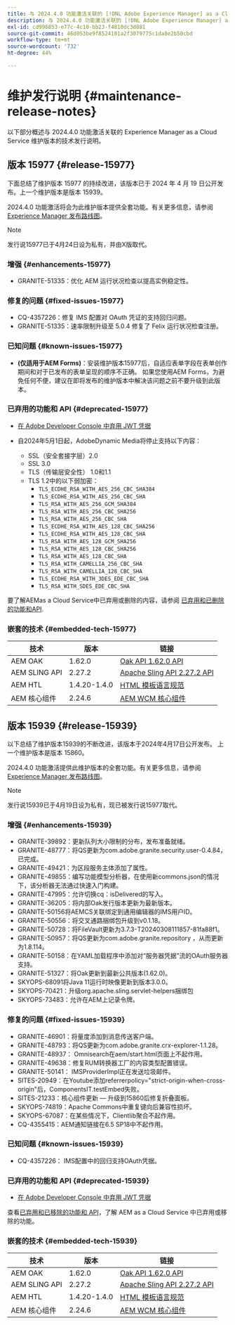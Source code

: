 ```yaml
---
title: 与 2024.4.0 功能激活关联的 [!DNL Adobe Experience Manager] as a Cloud Service 的维护发行说明。
description: 与 2024.4.0 功能激活关联的 [!DNL Adobe Experience Manager] as a Cloud Service 的维护发行说明。
exl-id: cd996853-e77c-4c10-bb23-f4810dc3d881
source-git-commit: 46d053be9f8524101a2f3079775c1da8e2b50cbd
workflow-type: tm+mt
source-wordcount: '732'
ht-degree: 44%

---
```


# 维护发行说明 {#maintenance-release-notes}

以下部分概述与 2024.4.0 功能激活关联的 Experience Manager as a Cloud Service 维护版本的技术发行说明。

## 版本 15977 {#release-15977}

下面总结了维护版本 15977 的持续改进，该版本已于 2024 年 4 月 19 日公开发布。上一个维护版本是版本 15939。

2024.4.0 功能激活将会为此维护版本提供全套功能。有关更多信息，请参阅[ Experience Manager 发布路线图](https://experienceleague.adobe.com/docs/experience-manager-release-information/aem-release-updates/update-releases-roadmap.html)。

>[!NOTE]
>
>发行说15977已于4月24日设为私有，并由X版取代。

### 增强 {#enhancements-15977}

* GRANITE-51335：优化 AEM 运行状况检查以提高实例稳定性。

### 修复的问题 {#fixed-issues-15977}

* CQ-4357226：修复 IMS 配置对 OAuth 凭证的支持回归问题。
* GRANITE-51335：速率限制升级至 5.0.4 修复了 Felix 运行状况检查注册。

### 已知问题 {#known-issues-15977}

* **(仅适用于AEM Forms)**：安装维护版本15977后，自适应表单字段在表单创作期间和对于已发布的表单呈现的顺序不正确。 如果您使用AEM Forms，为避免任何不便，建议在即将发布的维护版本中解决该问题之前不要升级到此版本。

### 已弃用的功能和 API {#deprecated-15977}

* [在 Adobe Developer Console 中弃用 JWT 凭据](/help/security/jwt-credentials-deprecation-in-adobe-developer-console.md)

* 自2024年5月1日起，AdobeDynamic Media将停止支持以下内容：

   * SSL（安全套接字层）2.0
   * SSL 3.0
   * TLS（传输层安全性） 1.0和1.1
   * TLS 1.2中的以下弱加密：
      * `TLS_ECDHE_RSA_WITH_AES_256_CBC_SHA384`
      * `TLS_ECDHE_RSA_WITH_AES_256_CBC_SHA`
      * `TLS_RSA_WITH_AES_256_GCM_SHA384`
      * `TLS_RSA_WITH_AES_256_CBC_SHA256`
      * `TLS_RSA_WITH_AES_256_CBC_SHA`
      * `TLS_ECDHE_RSA_WITH_AES_128_CBC_SHA256`
      * `TLS_ECDHE_RSA_WITH_AES_128_CBC_SHA`
      * `TLS_RSA_WITH_AES_128_GCM_SHA256`
      * `TLS_RSA_WITH_AES_128_CBC_SHA256`
      * `TLS_RSA_WITH_AES_128_CBC_SHA`
      * `TLS_RSA_WITH_CAMELLIA_256_CBC_SHA`
      * `TLS_RSA_WITH_CAMELLIA_128_CBC_SHA`
      * `TLS_ECDHE_RSA_WITH_3DES_EDE_CBC_SHA`
      * `TLS_RSA_WITH_SDES_EDE_CBC_SHA`

要了解AEMas a Cloud Service中已弃用或删除的内容，请参阅 [已弃用和已删除的功能和API](/help/release-notes/deprecated-removed-features.md).

### 嵌套的技术 {#embedded-tech-15977}

| 技术 | 版本 | 链接 |
|---|---|---|
| AEM OAK | 1.62.0 | [Oak API 1.62.0 API](https://www.javadoc.io/doc/org.apache.jackrabbit/oak-api/1.62.0/index.html) |
| AEM SLING API | 2.27.2 | [Apache Sling API 2.27.2 API](https://www.javadoc.io/doc/org.apache.sling/org.apache.sling.api/latest/index.html) |
| AEM HTL | 1.4.20-1.4.0 | [HTML 模板语言规范](https://github.com/adobe/htl-spec) |
| AEM 核心组件 | 2.24.6 | [AEM WCM 核心组件](https://github.com/adobe/aem-core-wcm-components) |

## 版本 15939 {#release-15939}

以下总结了维护版本15939的不断改进，该版本于2024年4月17日公开发布。 上一个维护版本是版本 15860。

2024.4.0 功能激活提供此维护版本的全套功能。有关更多信息，请参阅[ Experience Manager 发布路线图](https://experienceleague.adobe.com/docs/experience-manager-release-information/aem-release-updates/update-releases-roadmap.html)。

>[!NOTE]
>
>发行说15939已于4月19日设为私有，现已被发行说15977取代。

### 增强 {#enhancements-15939}

* GRANITE-39892：更新队列大小限制的分布，发布准备就绪。
* GRANITE-48777：将QS更新为com.adobe.granite.security.user-0.4.84，已完成。
* GRANITE-49421：为区段服务主体添加了属性。
* GRANITE-49855：编写功能模型分析器，在使用新commons.json的情况下，该分析器无法通过快速入门构建。
* GRANITE-47995：允许切换cq：isDelivered的写入。
* GRANITE-36205：将内部Oak发行版本更新为最新版本。
* GRANITE-50156将AEMCS关联绑定到通用编辑器的IMS用户ID。
* GRANITE-50556：将交叉通路捆绑包升级到v0.1.18。
* GRANITE-50728：将FileVault更新为3.7.3-T20240308111857-81fa88f1。
* GRANITE-50957：将QS更新为com.adobe.granite.repository ，从而更新为1.8.114。
* GRANITE-50158：在YAML加载程序中添加对“服务器凭据”流的OAuth服务器支持。
* GRANITE-51327：将Oak更新到最新公共版本(1.62.0)。
* SKYOPS-68091将Java 11运行时映像更新到版本3.0.0。
* SKYOPS-70421：升级org.apache.sling.servlet-helpers捆绑包
* SKYOPS-73483：允许在AEM上记录令牌。

### 修复的问题 {#fixed-issues-15939}

* GRANITE-46901：将量度添加到消息传送客户端。
* GRANITE-48793：将QS更新为com.adobe.granite.crx-explorer-1.1.28。
* GRANITE-48937： Omnisearch在aem/start.html页面上不起作用。
* GRANITE-49638：修复RUM转换器工厂的内容类型配置错误。
* GRANITE-50141： IMSProviderImpl正在发送垃圾邮件。
* SITES-20949：在Youtube添加referrerpolicy=&quot;strict-origin-when-cross-origin&quot;后，ComponentsIT.testEmbed失败。
* SITES-21233：核心组件更新 — 升级到15860后修复折叠面板。
* SKYOPS-74819：Apache Commons中重复键向后兼容性损坏。
* SKYOPS-67087：在某些情况下，Clientlib聚合不起作用。
* CQ-4355415：AEM通知链接在6.5 SP18中不起作用。

### 已知问题 {#known-issues-15939}

* CQ-4357226： IMS配置中的回归支持OAuth凭据。

### 已弃用的功能和 API {#deprecated-15939}

* [在 Adobe Developer Console 中弃用 JWT 凭据](/help/security/jwt-credentials-deprecation-in-adobe-developer-console.md)

查看[已弃用和已移除的功能和 API](/help/release-notes/deprecated-removed-features.md)，了解 AEM as a Cloud Service 中已弃用或移除的功能。

### 嵌套的技术 {#embedded-tech-15939}

| 技术 | 版本 | 链接 |
|---|---|---|
| AEM OAK | 1.62.0 | [Oak API 1.62.0 API](https://www.javadoc.io/doc/org.apache.jackrabbit/oak-api/1.62.0/index.html) |
| AEM SLING API | 2.27.2 | [Apache Sling API 2.27.2 API](https://www.javadoc.io/doc/org.apache.sling/org.apache.sling.api/latest/index.html) |
| AEM HTL | 1.4.20-1.4.0 | [HTML 模板语言规范](https://github.com/adobe/htl-spec) |
| AEM 核心组件 | 2.24.6 | [AEM WCM 核心组件](https://github.com/adobe/aem-core-wcm-components) |
